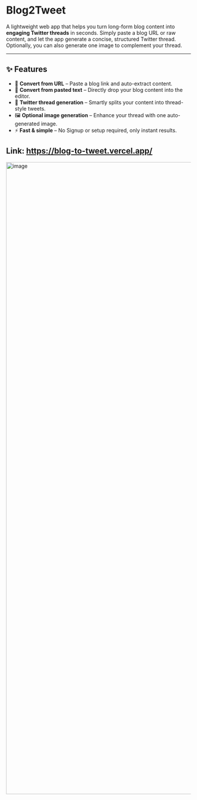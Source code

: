 # Blog2Tweet

A lightweight web app that helps you turn long-form blog content into **engaging Twitter threads** in seconds.
Simply paste a blog URL or raw content, and let the app generate a concise, structured Twitter thread. Optionally, you can also generate one image to complement your thread.

---

## ✨ Features

* 🔗 **Convert from URL** – Paste a blog link and auto-extract content.
* 📝 **Convert from pasted text** – Directly drop your blog content into the editor.
* 🧵 **Twitter thread generation** – Smartly splits your content into thread-style tweets.
* 🖼️ **Optional image generation** – Enhance your thread with one auto-generated image.
* ⚡ **Fast & simple** – No Signup or setup required, only instant results.

## Link: https://blog-to-tweet.vercel.app/

<img width="3380" height="1718" alt="image" src="https://github.com/user-attachments/assets/8f1cdd9e-d6ed-406f-8955-6bd1198ccf8a" />

